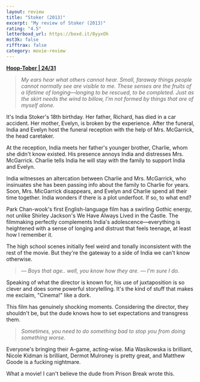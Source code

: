 ```yaml
---
layout: review
title: "Stoker (2013)"
excerpt: "My review of Stoker (2013)"
rating: "4.5"
letterboxd_url: https://boxd.it/8yyxOh
mst3k: false
rifftrax: false
category: movie-review
---
```


<b><a href="https://boxd.it/pRQY0/detail">Hoop-Tober | 24/31</a></b>

<blockquote><i>My ears hear what others cannot hear. Small, faraway things people cannot normally see are visible to me. These senses are the fruits of a lifetime of longing—longing to be rescued, to be completed. Just as the skirt needs the wind to billow, I'm not formed by things that are of myself alone.</i></blockquote>

It's India Stoker's 18th birthday. Her father, Richard, has died in a car accident. Her mother, Evelyn, is broken by the experience. After the funeral, India and Evelyn host the funeral reception with the help of Mrs. McGarrick, the head caretaker.

At the reception, India meets her father's younger brother, Charlie, whom she didn't know existed. His presence annoys India and distresses Mrs. McGarrick. Charlie tells India he will stay with the family to support India and Evelyn.

India witnesses an altercation between Charlie and Mrs. McGarrick, who insinuates she has been passing info about the family to Charlie for years. Soon, Mrs. MicGarrick disappears, and Evelyn and Charlie spend all their time together. India wonders if there is a plot underfoot. If so, to what end?

Park Chan-wook's first English-language film has a swirling Gothic energy, not unlike Shirley Jackson's We Have Always Lived in the Castle. The filmmaking perfectly complements India's adolescence—everything is heightened with a sense of longing and distrust that feels teenage, at least how I remember it.

The high school scenes initially feel weird and tonally inconsistent with the rest of the movie. But they're the gateway to a side of India we can't know otherwise.

<blockquote><i>— Boys that age.. well, you know how they are.
— I'm sure I do.</i></blockquote>

Speaking of what the director is known for, his use of juxtaposition is so clever and does some powerful storytelling. It's the kind of stuff that makes me exclaim, "Cinema!" like a dork.

This film has genuinely shocking moments. Considering the director, they shouldn't be, but the dude knows how to set expectations and transgress them.

<blockquote><i>Sometimes, you need to do something bad to stop you from doing something worse.</i></blockquote>

Everyone's bringing their A-game, acting-wise. Mia Wasikowska is brilliant, Nicole Kidman is brilliant, Dermot Mulroney is pretty great, and Matthew Goode is a fucking nightmare.

What a movie! I can't believe the dude from Prison Break wrote this.

